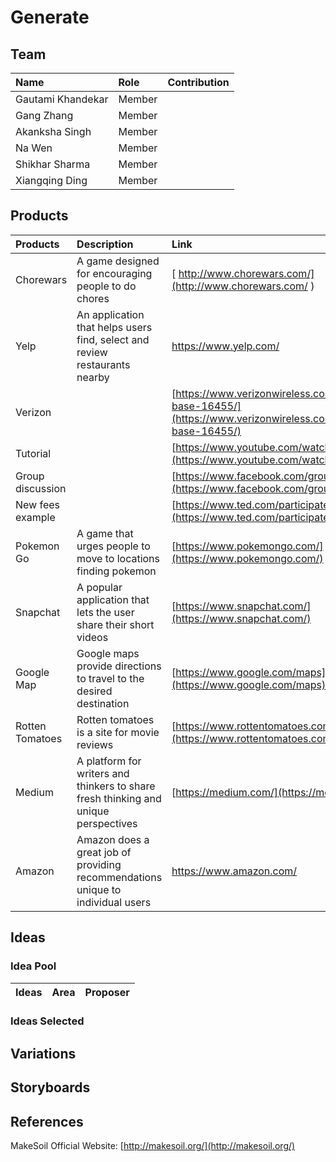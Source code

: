 # Generate #

## Team ##

| Name                 	| Role		    | Contribution |
| :---                 	| :---         	| :---         |
| Gautami Khandekar	   	| Member |   |
| Gang Zhang		   	| Member |	 |
| Akanksha Singh	   	| Member |   |
| Na Wen				| Member |	 |
| Shikhar Sharma   		| Member |	 |
| Xiangqing Ding		| Member |	 |


## Products ##

| Products | Description | Link | Proposer |
| :---     | :---        | :--- | :---     |
| Chorewars | A game designed for encouraging people to do chores |[ http://www.chorewars.com/](http://www.chorewars.com/ ) | Xiangqing Ding |
| Yelp      | An application that helps users find, select and review restaurants nearby | [https://www.yelp.com/ ](https://www.yelp.com/ ) | Xiangqing Ding |
| Verizon |   	 | [https://www.verizonwireless.com/support/knowledge-base-16455/](https://www.verizonwireless.com/support/knowledge-base-16455/) | Na Wen |
| Tutorial |	 | [https://www.youtube.com/watch?v=x9L-i0WPqNc](https://www.youtube.com/watch?v=x9L-i0WPqNc) | Na Wen |
| Group discussion |	 | [https://www.facebook.com/groups/](https://www.facebook.com/groups/) | Gang Zhang |
| New fees example |	 | [https://www.ted.com/participate/translate](https://www.ted.com/participate/translate) | Gang Zhang |
| Pokemon Go | A game that urges people to move to locations finding pokemon | [https://www.pokemongo.com/](https://www.pokemongo.com/) | Shikhar Sharma |
| Snapchat | A popular application that lets the user share their short videos | [https://www.snapchat.com/](https://www.snapchat.com/) | Shikhar Sharma |
| Google Map | Google maps provide directions to travel to the desired destination | [https://www.google.com/maps](https://www.google.com/maps) | Gautami Khandekar |
| Rotten Tomatoes | Rotten tomatoes is a site for movie reviews | [https://www.rottentomatoes.com/](https://www.rottentomatoes.com/) | Gautami Khandekar|
| Medium | A platform for writers and thinkers to share fresh thinking and unique perspectives | [https://medium.com/](https://medium.com/) | Akanksha Singh |
| Amazon | Amazon does a great job of providing recommendations unique to individual users | [https://www.amazon.com/ ](https://www.amazon.com/ ) | Akanksha Singh |



## Ideas ##

### Idea Pool ###

| Ideas    | Area  | Proposer |
| :---     | :---   | :---     |

### Ideas Selected ###

## Variations ##

## Storyboards ##

## References ##

MakeSoil Official Website: [http://makesoil.org/](http://makesoil.org/)

